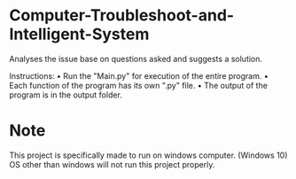 # Computer-Troubleshoot-and-Intelligent-System
Analyses the issue base on questions asked and suggests a solution.

Instructions:
• Run the "Main.py" for execution of the entire program.
• Each function of the program has its own ".py" file.
• The output of the program is in the output folder.

# Note
This project is specifically made to run on windows computer. (Windows 10)
OS other than windows will not run this project properly.
